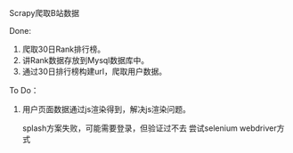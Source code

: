Scrapy爬取B站数据

Done:
1. 爬取30日Rank排行榜。
2. 讲Rank数据存放到Mysql数据库中。
3. 通过30日排行榜构建url，爬取用户数据。

To Do：
1. 用户页面数据通过js渲染得到，解决js渲染问题。
    
    splash方案失败，可能需要登录，但验证过不去
    尝试selenium webdriver方式
